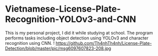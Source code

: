# Vietnamese-License-Plate-Recognition-YOLOv3-and-CNN
This is my personal project, I did it while studying at school. The program performs tasks including object detection using YOLOv3 and character recognition using CNN.
! https://github.com/Th4nhTh4nh/License-Plate-Detection/blob/master/pic/msg6097607823-208.jpg
